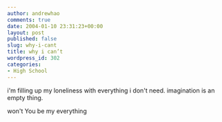 ```yaml
---
author: andrewhao
comments: true
date: 2004-01-10 23:31:23+00:00
layout: post
published: false
slug: why-i-cant
title: why i can’t
wordpress_id: 302
categories:
- High School
---
```


i'm filling up my loneliness with everything i don't need. imagination is an empty thing.

won't You be my everything
